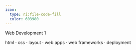 ```yaml
---
icon: 
  type: ri:file-code-fill
  color: 603980
---
```

Web Development 1

html · css · layout · web apps · web frameworks · deployment